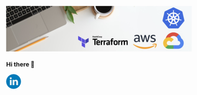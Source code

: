 <img src="https://github.com/mandeeps13k/mandeeps13k/blob/main/logos/banner.png" />


### Hi there 👋


<a href="https://www.linkedin.com/in/mandeeps13k"><img src="logos/linkedin.png" width="40" /></a>
<a href="https://github.com/mandeeps13k"><img src="" width="40" /></a>
<a href="mailto:mandeeps13k@gmail.com"><img src="" width="40" /></a>
<a href="https://twitter.com/mandeeps13k"><img src="" width="40" /></a>
<a href="https://www.instagram.com/mandeeps13k"><img src="" width="40" /></a>



<!--
**mandeeps13k/mandeeps13k** is a ✨ _special_ ✨ repository because its `README.md` (this file) appears on your GitHub profile.

Here are some ideas to get you started:

- 🔭 I’m currently working on ...
- 🌱 I’m currently learning ...
- 👯 I’m looking to collaborate on ...
- 🤔 I’m looking for help with ...
- 💬 Ask me about ...
- 📫 How to reach me: ...
- 😄 Pronouns: ...
- ⚡ Fun fact: ...
-->
